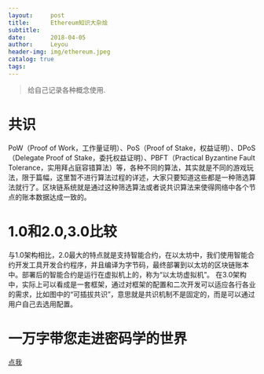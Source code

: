 ```yaml
---
layout:     post
title:      Ethereum知识大杂烩
subtitle:  
date:       2018-04-05
author:     Leyou
header-img: img/ethereum.jpeg
catalog: true
tags:   
---
```


> 给自己记录各种概念使用.

# 共识
PoW（Proof of Work，工作量证明）、PoS（Proof of Stake，权益证明）、DPoS（Delegate Proof of Stake，委托权益证明）、PBFT（Practical Byzantine Fault Tolerance，实用拜占庭容错算法）等，各种不同的算法，其实就是不同的游戏玩法，限于篇幅，这里暂不进行算法过程的详述，大家只要知道这些都是一种筛选算法就行了。区块链系统就是通过这种筛选算法或者说共识算法来使得网络中各个节点的账本数据达成一致的。

# 1.0和2.0,3.0比较
与1.0架构相比，2.0最大的特点就是支持智能合约，在以太坊中，我们使用智能合约开发工具开发合约程序，并且编译为字节码，最终部署到以太坊的区块链账本中。部署后的智能合约是运行在虚拟机上的，称为“以太坊虚拟机”。
在3.0架构中，实际上可以看成是一套框架，通过对框架的配置和二次开发可以适应各行各业的需求，比如图中的“可插拔共识”，意思就是共识机制不是固定的，而是可以通过用户自己去选用配置。

# 一万字带您走进密码学的世界
[点我](https://mp.weixin.qq.com/s?__biz=MzIxNjc4NzkyMA==&mid=2247484874&idx=2&sn=13eb05a1154e447ac322c0c976a3800c)
